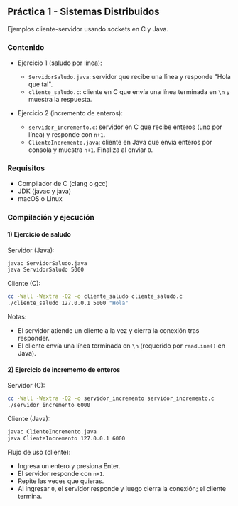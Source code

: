 ## Práctica 1 - Sistemas Distribuidos

Ejemplos cliente-servidor usando sockets en C y Java.

### Contenido

- Ejercicio 1 (saludo por línea):
  - `ServidorSaludo.java`: servidor que recibe una línea y responde "Hola que tal".
  - `cliente_saludo.c`: cliente en C que envía una línea terminada en `\n` y muestra la respuesta.

- Ejercicio 2 (incremento de enteros):
  - `servidor_incremento.c`: servidor en C que recibe enteros (uno por línea) y responde con `n+1`.
  - `ClienteIncremento.java`: cliente en Java que envía enteros por consola y muestra `n+1`. Finaliza al enviar `0`.

### Requisitos

- Compilador de C (clang o gcc)
- JDK (javac y java)
- macOS o Linux

### Compilación y ejecución

#### 1) Ejercicio de saludo

Servidor (Java):
```bash
javac ServidorSaludo.java
java ServidorSaludo 5000
```

Cliente (C):
```bash
cc -Wall -Wextra -O2 -o cliente_saludo cliente_saludo.c
./cliente_saludo 127.0.0.1 5000 "Hola"
```

Notas:
- El servidor atiende un cliente a la vez y cierra la conexión tras responder.
- El cliente envía una línea terminada en `\n` (requerido por `readLine()` en Java).

#### 2) Ejercicio de incremento de enteros

Servidor (C):
```bash
cc -Wall -Wextra -O2 -o servidor_incremento servidor_incremento.c
./servidor_incremento 6000
```

Cliente (Java):
```bash
javac ClienteIncremento.java
java ClienteIncremento 127.0.0.1 6000
```

Flujo de uso (cliente):
- Ingresa un entero y presiona Enter.
- El servidor responde con `n+1`.
- Repite las veces que quieras.
- Al ingresar `0`, el servidor responde y luego cierra la conexión; el cliente termina.

